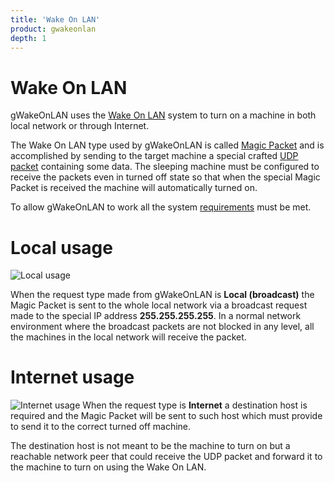 ```yaml
---
title: 'Wake On LAN'
product: gwakeonlan
depth: 1
---
```


# Wake On LAN
gWakeOnLAN uses the [Wake On LAN](http://en.wikipedia.org/wiki/Wake_on_LAN) system to turn on a machine in both local network or through Internet.

The Wake On LAN type used by gWakeOnLAN is called [Magic Packet](http://en.wikipedia.org/wiki/Wake_on_LAN#Magic_packet) and is accomplished by sending to the target machine a special crafted [UDP packet](http://en.wikipedia.org/wiki/User_Datagram_Protocol) containing some data. The sleeping machine must be configured to receive the packets even in turned off state so that when the special Magic Packet is received the machine will automatically turned on.

To allow gWakeOnLAN to work all the system [requirements](requirements) must be met.

# Local usage
![Local usage](/resources/gwakeonlan/usage/english/local.png?classes=center)

When the request type made from gWakeOnLAN is **Local (broadcast)** the Magic Packet is sent to the whole local network via a broadcast request made to the special IP address **255.255.255.255**.
In a normal network environment where the broadcast packets are not blocked in any level, all the machines in the local network will receive the packet.

# Internet usage
![Internet usage](/resources/gwakeonlan/usage/english/internet.png?classes=center)
When the request type is **Internet** a destination host is required and the Magic Packet will be sent to such host which must provide to send it to the correct turned off machine.

The destination host is not meant to be the machine to turn on but a reachable network peer that could receive the UDP packet and forward it to the machine to turn on using the Wake On LAN.